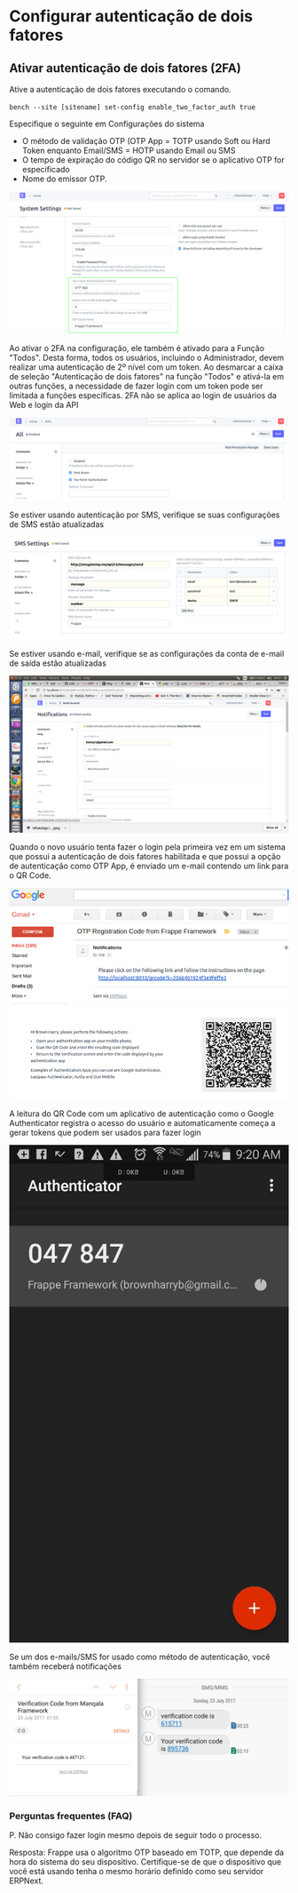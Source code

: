 # Configurar autenticação de dois fatores


## Ativar autenticação de dois fatores (2FA)


Ative a autenticação de dois fatores executando o comando.


`bench --site [sitename] set-config enable_two_factor_auth true`


Especifique o seguinte em Configurações do sistema


* O método de validação OTP (OTP App = TOTP usando Soft ou Hard Token enquanto Email/SMS = HOTP usando Email ou SMS
* O tempo de expiração do código QR no servidor se o aplicativo OTP for especificado
* Nome do emissor OTP.


![Habilitar autenticação de dois fatores](/files/twofactor-1.png)


Ao ativar o 2FA na configuração, ele também é ativado para a Função "Todos". Desta forma, todos os usuários, incluindo o Administrador, devem realizar uma autenticação de 2º nível com um token. Ao desmarcar a caixa de seleção "Autenticação de dois fatores" na função "Todos" e ativá-la em outras funções, a necessidade de fazer login com um token pode ser limitada a funções específicas. 2FA não se aplica ao login de usuários da Web e login da API


![Role Enable Two Factor Auth](/files/twofactor-2.png)


Se estiver usando autenticação por SMS, verifique se suas configurações de SMS estão atualizadas


![SMS Settings](/files/twofactor-3.png)


Se estiver usando e-mail, verifique se as configurações da conta de e-mail de saída estão atualizadas


![Configurações de e-mail](/files/twofactor-4.png)


Quando o novo usuário tenta fazer o login pela primeira vez em um sistema que possui a autenticação de dois fatores habilitada e que possui a opção de autenticação como OTP App, é enviado um e-mail contendo um link para o QR Code.


![Notificar dois fatores por e-mail](/files/twofactor-5.png)
![Página de código QR](/files/twofactor-6.png)


A leitura do QR Code com um aplicativo de autenticação como o Google Authenticator registra o acesso do usuário e automaticamente começa a gerar tokens que podem ser usados ​​para fazer login


![Two Factor Scan App](/files/twofactor_app.jpeg)


Se um dos e-mails/SMS for usado como método de autenticação, você também receberá notificações


![Email e SMS](/files/twofactor-8.png)


### Perguntas frequentes (FAQ)


P. Não consigo fazer login mesmo depois de seguir todo o processo. 


Resposta: Frappe usa o algoritmo OTP baseado em TOTP, que depende da hora do sistema do seu dispositivo. Certifique-se de que o dispositivo que você está usando tenha o mesmo horário definido como seu servidor ERPNext. 

